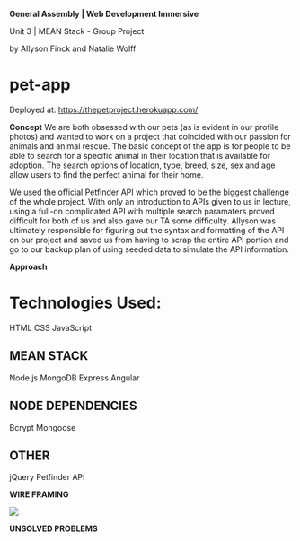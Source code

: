 __General Assembly | Web Development Immersive__

Unit 3 | MEAN Stack - Group Project

by Allyson Finck and Natalie Wolff

# pet-app

Deployed at: https://thepetproject.herokuapp.com/


__Concept__
We are both obsessed with our pets (as is evident in our profile photos) and wanted to work on a project that coincided with our passion for animals and animal rescue. The basic concept of the app is for people to be able to search for a specific animal in their location that is available for adoption. The search options of location, type, breed, size, sex and age allow users to find the perfect animal for their home.

We used the official Petfinder API which proved to be the biggest challenge of the whole project. With only an introduction to APIs given to us in lecture, using a full-on complicated API with multiple search paramaters proved difficult for both of us and also gave our TA some difficulty. Allyson was ultimately responsible for figuring out the syntax and formatting of the API on our project and saved us from having to scrap the entire API portion and go to our backup plan of using seeded data to simulate the API information.




__Approach__
# Technologies Used:
HTML
CSS
JavaScript

## MEAN STACK
Node.js
MongoDB
Express
Angular

## NODE DEPENDENCIES
Bcrypt
Mongoose

## OTHER
jQuery
Petfinder API

__WIRE FRAMING__

![](img/wireframe.jpg)

__UNSOLVED PROBLEMS__
